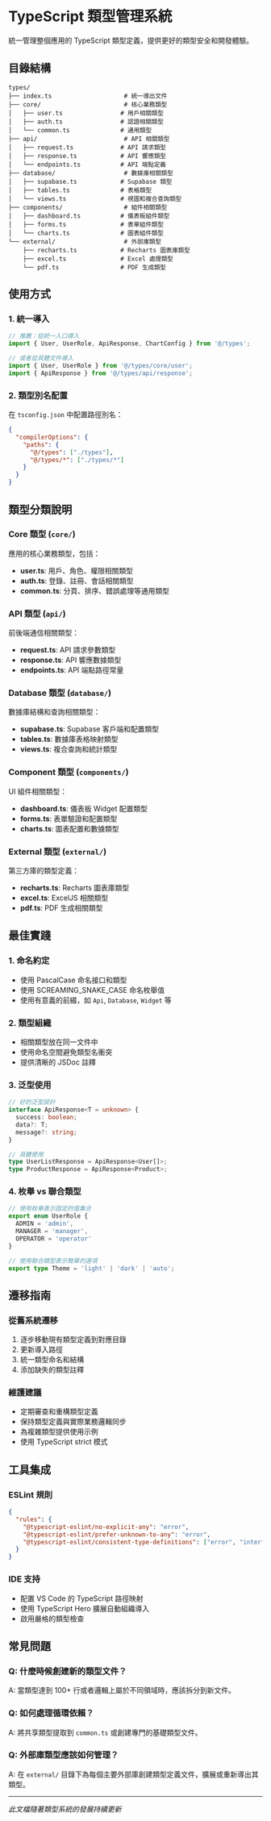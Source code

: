 # TypeScript 類型管理系統

統一管理整個應用的 TypeScript 類型定義，提供更好的類型安全和開發體驗。

## 目錄結構

```
types/
├── index.ts                    # 統一導出文件
├── core/                       # 核心業務類型
│   ├── user.ts                # 用戶相關類型
│   ├── auth.ts                # 認證相關類型
│   └── common.ts              # 通用類型
├── api/                        # API 相關類型
│   ├── request.ts             # API 請求類型
│   ├── response.ts            # API 響應類型
│   └── endpoints.ts           # API 端點定義
├── database/                   # 數據庫相關類型
│   ├── supabase.ts            # Supabase 類型
│   ├── tables.ts              # 表格類型
│   └── views.ts               # 視圖和複合查詢類型
├── components/                 # 組件相關類型
│   ├── dashboard.ts           # 儀表板組件類型
│   ├── forms.ts               # 表單組件類型
│   └── charts.ts              # 圖表組件類型
└── external/                   # 外部庫類型
    ├── recharts.ts            # Recharts 圖表庫類型
    ├── excel.ts               # Excel 處理類型
    └── pdf.ts                 # PDF 生成類型
```

## 使用方式

### 1. 統一導入
```typescript
// 推薦：從統一入口導入
import { User, UserRole, ApiResponse, ChartConfig } from '@/types';

// 或者從具體文件導入
import { User, UserRole } from '@/types/core/user';
import { ApiResponse } from '@/types/api/response';
```

### 2. 類型別名配置
在 `tsconfig.json` 中配置路徑別名：
```json
{
  "compilerOptions": {
    "paths": {
      "@/types": ["./types"],
      "@/types/*": ["./types/*"]
    }
  }
}
```

## 類型分類說明

### Core 類型 (`core/`)
應用的核心業務類型，包括：
- **user.ts**: 用戶、角色、權限相關類型
- **auth.ts**: 登錄、註冊、會話相關類型  
- **common.ts**: 分頁、排序、錯誤處理等通用類型

### API 類型 (`api/`)
前後端通信相關類型：
- **request.ts**: API 請求參數類型
- **response.ts**: API 響應數據類型
- **endpoints.ts**: API 端點路徑常量

### Database 類型 (`database/`)
數據庫結構和查詢相關類型：
- **supabase.ts**: Supabase 客戶端和配置類型
- **tables.ts**: 數據庫表格映射類型
- **views.ts**: 複合查詢和統計類型

### Component 類型 (`components/`)
UI 組件相關類型：
- **dashboard.ts**: 儀表板 Widget 配置類型
- **forms.ts**: 表單驗證和配置類型
- **charts.ts**: 圖表配置和數據類型

### External 類型 (`external/`)
第三方庫的類型定義：
- **recharts.ts**: Recharts 圖表庫類型
- **excel.ts**: ExcelJS 相關類型
- **pdf.ts**: PDF 生成相關類型

## 最佳實踐

### 1. 命名約定
- 使用 PascalCase 命名接口和類型
- 使用 SCREAMING_SNAKE_CASE 命名枚舉值
- 使用有意義的前綴，如 `Api`, `Database`, `Widget` 等

### 2. 類型組織
- 相關類型放在同一文件中
- 使用命名空間避免類型名衝突
- 提供清晰的 JSDoc 註釋

### 3. 泛型使用
```typescript
// 好的泛型設計
interface ApiResponse<T = unknown> {
  success: boolean;
  data?: T;
  message?: string;
}

// 具體使用
type UserListResponse = ApiResponse<User[]>;
type ProductResponse = ApiResponse<Product>;
```

### 4. 枚舉 vs 聯合類型
```typescript
// 使用枚舉表示固定的值集合
export enum UserRole {
  ADMIN = 'admin',
  MANAGER = 'manager',
  OPERATOR = 'operator'
}

// 使用聯合類型表示簡單的選項
export type Theme = 'light' | 'dark' | 'auto';
```

## 遷移指南

### 從舊系統遷移
1. 逐步移動現有類型定義到對應目錄
2. 更新導入路徑
3. 統一類型命名和結構
4. 添加缺失的類型註釋

### 維護建議
- 定期審查和重構類型定義
- 保持類型定義與實際業務邏輯同步
- 為複雜類型提供使用示例
- 使用 TypeScript strict 模式

## 工具集成

### ESLint 規則
```json
{
  "rules": {
    "@typescript-eslint/no-explicit-any": "error",
    "@typescript-eslint/prefer-unknown-to-any": "error",
    "@typescript-eslint/consistent-type-definitions": ["error", "interface"]
  }
}
```

### IDE 支持
- 配置 VS Code 的 TypeScript 路徑映射
- 使用 TypeScript Hero 擴展自動組織導入
- 啟用嚴格的類型檢查

## 常見問題

### Q: 什麼時候創建新的類型文件？
A: 當類型達到 100+ 行或者邏輯上屬於不同領域時，應該拆分到新文件。

### Q: 如何處理循環依賴？
A: 將共享類型提取到 `common.ts` 或創建專門的基礎類型文件。

### Q: 外部庫類型應該如何管理？
A: 在 `external/` 目錄下為每個主要外部庫創建類型定義文件，擴展或重新導出其類型。

---

*此文檔隨著類型系統的發展持續更新*
